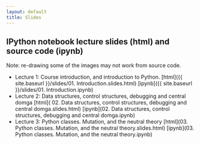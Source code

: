 ```yaml
---
layout: default
title: Slides
---
```


## IPython notebook lecture slides (html) and source code (ipynb)

Note: re-drawing some of the images may not work from source code.

- Lecture 1: Course introduction, and introduction to Python. [html]({{ site.baseurl }}/slides/01. Introduction.slides.html) [ipynb]({{ site.baseurl }}/slides/01. Introduction.ipynb)
- Lecture 2: Data structures, control structures, debugging and central domga [html]( 02. Data structures, control structures, debugging and central domga.slides.html) [ipynb](02. Data structures, control structures, debugging and central domga.ipynb)
- Lecture 3: Python classes. Mutation, and the neutral theory [html](03. Python classes. Mutation, and the neutral theory.slides.html) [ipynb](03. Python classes. Mutation, and the neutral theory.ipynb)
